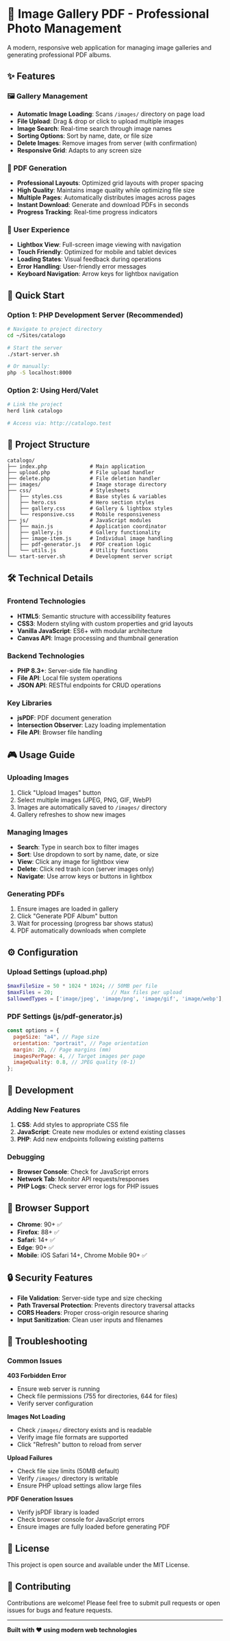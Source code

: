 # 🎨 Image Gallery PDF - Professional Photo Management

A modern, responsive web application for managing image galleries and generating professional PDF albums.

## ✨ Features

### 🖼️ **Gallery Management**

- **Automatic Image Loading**: Scans `/images/` directory on page load
- **File Upload**: Drag & drop or click to upload multiple images
- **Image Search**: Real-time search through image names
- **Sorting Options**: Sort by name, date, or file size
- **Delete Images**: Remove images from server (with confirmation)
- **Responsive Grid**: Adapts to any screen size

### 📄 **PDF Generation**

- **Professional Layouts**: Optimized grid layouts with proper spacing
- **High Quality**: Maintains image quality while optimizing file size
- **Multiple Pages**: Automatically distributes images across pages
- **Instant Download**: Generate and download PDFs in seconds
- **Progress Tracking**: Real-time progress indicators

### 🎯 **User Experience**

- **Lightbox View**: Full-screen image viewing with navigation
- **Touch Friendly**: Optimized for mobile and tablet devices
- **Loading States**: Visual feedback during operations
- **Error Handling**: User-friendly error messages
- **Keyboard Navigation**: Arrow keys for lightbox navigation

## 🚀 Quick Start

### Option 1: PHP Development Server (Recommended)

```bash
# Navigate to project directory
cd ~/Sites/catalogo

# Start the server
./start-server.sh

# Or manually:
php -S localhost:8000
```

### Option 2: Using Herd/Valet

```bash
# Link the project
herd link catalogo

# Access via: http://catalogo.test
```

## 📁 Project Structure

```
catalogo/
├── index.php              # Main application
├── upload.php             # File upload handler
├── delete.php             # File deletion handler
├── images/                # Image storage directory
├── css/                   # Stylesheets
│   ├── styles.css         # Base styles & variables
│   ├── hero.css           # Hero section styles
│   ├── gallery.css        # Gallery & lightbox styles
│   └── responsive.css     # Mobile responsiveness
├── js/                    # JavaScript modules
│   ├── main.js            # Application coordinator
│   ├── gallery.js         # Gallery functionality
│   ├── image-item.js      # Individual image handling
│   ├── pdf-generator.js   # PDF creation logic
│   └── utils.js           # Utility functions
└── start-server.sh        # Development server script
```

## 🛠️ Technical Details

### **Frontend Technologies**

- **HTML5**: Semantic structure with accessibility features
- **CSS3**: Modern styling with custom properties and grid layouts
- **Vanilla JavaScript**: ES6+ with modular architecture
- **Canvas API**: Image processing and thumbnail generation

### **Backend Technologies**

- **PHP 8.3+**: Server-side file handling
- **File API**: Local file system operations
- **JSON API**: RESTful endpoints for CRUD operations

### **Key Libraries**

- **jsPDF**: PDF document generation
- **Intersection Observer**: Lazy loading implementation
- **File API**: Browser file handling

## 🎮 Usage Guide

### **Uploading Images**

1. Click "Upload Images" button
2. Select multiple images (JPEG, PNG, GIF, WebP)
3. Images are automatically saved to `/images/` directory
4. Gallery refreshes to show new images

### **Managing Images**

- **Search**: Type in search box to filter images
- **Sort**: Use dropdown to sort by name, date, or size
- **View**: Click any image for lightbox view
- **Delete**: Click red trash icon (server images only)
- **Navigate**: Use arrow keys or buttons in lightbox

### **Generating PDFs**

1. Ensure images are loaded in gallery
2. Click "Generate PDF Album" button
3. Wait for processing (progress bar shows status)
4. PDF automatically downloads when complete

## ⚙️ Configuration

### **Upload Settings** (upload.php)

```php
$maxFileSize = 50 * 1024 * 1024; // 50MB per file
$maxFiles = 20;                   // Max files per upload
$allowedTypes = ['image/jpeg', 'image/png', 'image/gif', 'image/webp'];
```

### **PDF Settings** (js/pdf-generator.js)

```javascript
const options = {
  pageSize: "a4", // Page size
  orientation: "portrait", // Page orientation
  margin: 20, // Page margins (mm)
  imagesPerPage: 4, // Target images per page
  imageQuality: 0.8, // JPEG quality (0-1)
};
```

## 🔧 Development

### **Adding New Features**

1. **CSS**: Add styles to appropriate CSS file
2. **JavaScript**: Create new modules or extend existing classes
3. **PHP**: Add new endpoints following existing patterns

### **Debugging**

- **Browser Console**: Check for JavaScript errors
- **Network Tab**: Monitor API requests/responses
- **PHP Logs**: Check server error logs for PHP issues

## 📱 Browser Support

- **Chrome**: 90+ ✅
- **Firefox**: 88+ ✅
- **Safari**: 14+ ✅
- **Edge**: 90+ ✅
- **Mobile**: iOS Safari 14+, Chrome Mobile 90+ ✅

## 🔒 Security Features

- **File Validation**: Server-side type and size checking
- **Path Traversal Protection**: Prevents directory traversal attacks
- **CORS Headers**: Proper cross-origin resource sharing
- **Input Sanitization**: Clean user inputs and filenames

## 🚨 Troubleshooting

### **Common Issues**

**403 Forbidden Error**

- Ensure web server is running
- Check file permissions (755 for directories, 644 for files)
- Verify server configuration

**Images Not Loading**

- Check `/images/` directory exists and is readable
- Verify image file formats are supported
- Click "Refresh" button to reload from server

**Upload Failures**

- Check file size limits (50MB default)
- Verify `/images/` directory is writable
- Ensure PHP upload settings allow large files

**PDF Generation Issues**

- Verify jsPDF library is loaded
- Check browser console for JavaScript errors
- Ensure images are fully loaded before generating PDF

## 📄 License

This project is open source and available under the MIT License.

## 🤝 Contributing

Contributions are welcome! Please feel free to submit pull requests or open issues for bugs and feature requests.

---

**Built with ❤️ using modern web technologies**
